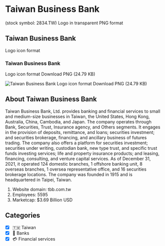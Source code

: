# Taiwan Business Bank
 (stock symbol: 2834.TW) Logo in transparent PNG format

## Taiwan Business Bank
 Logo icon format

### Taiwan Business Bank
 Logo icon format Download PNG (24.79 KB)

![Taiwan Business Bank
 Logo icon format Download PNG (24.79 KB)](/img/orig/2834.TW-8bb57144.png)

## About Taiwan Business Bank


Taiwan Business Bank, Ltd. provides banking and financial services to small and medium-size businesses in Taiwan, the United States, Hong Kong, Australia, China, Cambodia, and Japan. The company operates through Bank, Securities, Trust, Insurance agency, and Others segments. It engages in the provision of deposits, remittance, and loans; securities investment; and securities brokerage, financing, and ancillary business of futures trading. The company also offers a platform for securities investment; securities under writing, custodian bank, new type trust, and specific trust funds investing services; life and property insurance products; and leasing, financing, consulting, and venture capital services. As of December 31, 2021, it operated 124 domestic branches, 1 offshore banking unit, 8 overseas branches, 1 oversea representative office, and 16 securities brokerage locations. The company was founded in 1915 and is headquartered in Taipei, Taiwan.

1. Website domain: tbb.com.tw
2. Employees: 5595
3. Marketcap: $3.69 Billion USD


## Categories
- [x] 🇹🇼 Taiwan
- [x] 🏦 Banks
- [x] 💳 Financial services
